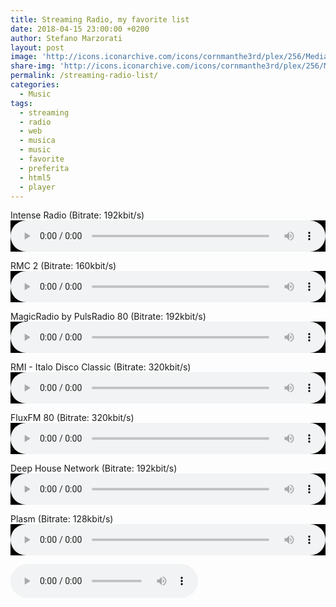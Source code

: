 ```yaml
---
title: Streaming Radio, my favorite list
date: 2018-04-15 23:00:00 +0200
author: Stefano Marzorati
layout: post
image: 'http://icons.iconarchive.com/icons/cornmanthe3rd/plex/256/Media-play-music-icon.png'
share-img: 'http://icons.iconarchive.com/icons/cornmanthe3rd/plex/256/Media-play-music-icon.png'
permalink: /streaming-radio-list/
categories:
  - Music
tags:
  - streaming
  - radio
  - web
  - musica
  - music
  - favorite
  - preferita
  - html5
  - player
---
```

Intense Radio (Bitrate: 192kbit/s)   
<audio preload="auto" controls style="width:100%; height:50;  background-color:#000; color:#000;" src="http://stream.intenseradio.net:8000/live"></audio>

RMC 2 (Bitrate: 160kbit/s)   
<audio preload="auto" controls style="width:100%; height:50;  background-color:#000; color:#000;" src="http://icecast.unitedradio.it/MC2.mp3"></audio>

MagicRadio by PulsRadio 80 (Bitrate: 192kbit/s)   
<audio preload="auto" controls style="width:100%; height:50;  background-color:#000; color:#000;" src="http://icecast.pulsradio.com:80/magicradioHD.mp3"></audio>

RMI - Italo Disco Classic (Bitrate: 320kbit/s)   
<audio preload="auto" controls style="width:100%; height:50;  background-color:#000; color:#000;" src="http://newairhost.com:8004/"></audio>

FluxFM 80 (Bitrate: 320kbit/s)   
<audio preload="auto" controls style="width:100%; height:50;  background-color:#000; color:#000;" src="http://fluxfm80s.radio.it/"></audio>

Deep House Network (Bitrate: 192kbit/s)   
<audio preload="auto" controls style="width:100%; height:50;  background-color:#000; color:#000;" src="http://51.254.130.212:8000/"></audio>

Plasm (Bitrate: 128kbit/s)   
<audio preload="auto" controls style="width:100%; height:50;  background-color:#000; color:#000;" src="http://streaming.radionomy.com/Plasm"></audio>

<audio src="http://newairhost.com:8004/" controls autoplay loop></audio>